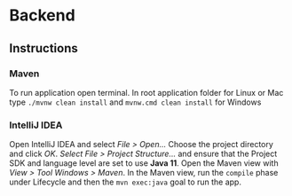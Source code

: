 # Backend

## Instructions

### Maven

To run application open terminal. In root application folder for Linux or Mac type `./mvnw clean install` and `mvnw.cmd clean install` for Windows

### IntelliJ IDEA

Open IntelliJ IDEA and select *File > Open...* Choose the project directory and click *OK*. *Select File > Project Structure...* and ensure that the Project SDK and language level are set to use **Java 11**. Open the Maven view with *View > Tool Windows > Maven*. In the Maven view, run the `compile` phase under Lifecycle and then the `mvn exec:java` goal to run the app.